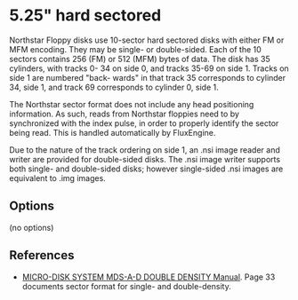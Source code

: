 <!-- This file is automatically generated. Do not edit. -->
# 5.25" hard sectored

Northstar Floppy disks use 10-sector hard sectored disks with either FM or MFM
encoding.  They may be single- or double-sided.  Each of the 10 sectors contains
256 (FM) or 512 (MFM) bytes of data.  The disk has 35 cylinders, with tracks 0-
34 on side 0, and tracks 35-69 on side 1.  Tracks on side 1 are numbered "back-
wards" in that track 35 corresponds to cylinder 34, side 1, and track 69
corresponds to cylinder 0, side 1.

The Northstar sector format does not include any head positioning information.
As such, reads from Northstar floppies need to by synchronized with the index
pulse, in order to properly identify the sector being read.  This is handled
automatically by FluxEngine.

Due to the nature of the track ordering on side 1, an .nsi image reader and
writer are provided for double-sided disks.  The .nsi image writer supports
both single- and double-sided disks; however single-sided .nsi images are
equivalent to .img images.

## Options

(no options)

## References

  - [MICRO-DISK SYSTEM MDS-A-D DOUBLE DENSITY Manual][northstar_mds].
    Page 33 documents sector format for single- and double-density.

[northstar_mds]: http://bitsavers.org/pdf/northstar/boards/Northstar_MDS-A-D_1978.pdf

